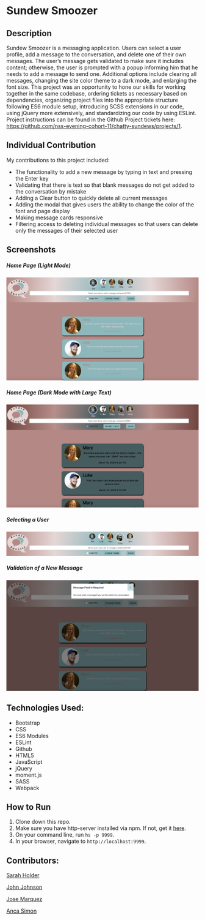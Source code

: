# Sundew Smoozer

## Description
Sundew Smoozer is a messaging application. Users can select a user profile, add a message to the conversation, and delete one of their own messages. The user’s message gets validated to make sure it includes content; otherwise, the user is prompted with a popup informing him that he needs to add a message to send one. Additional options include clearing all messages, changing the site color theme to a dark mode, and enlarging the font size. This project was an opportunity to hone our skills for working together in the same codebase, ordering tickets as necessary based on dependencies, organizing project files into the appropriate structure following ES6 module setup, introducing SCSS extensions in our code, using jQuery more extensively, and standardizing our code by using ESLint. 
Project instructions can be found in the Github Project tickets here: https://github.com/nss-evening-cohort-11/chatty-sundews/projects/1.

## Individual Contribution
My contributions to this project included:
* The functionality to add a new message by typing in text and pressing the Enter key
* Validating that there is text so that blank messages do not get added to the conversation by mistake
* Adding a Clear button to quickly delete all current messages
* Adding the modal that gives users the ability to change the color of the font and page display
* Making message cards responsive
* Filtering access to deleting individual messages so that users can delete only the messages of their selected user

## Screenshots

##### Home Page (Light Mode)
![Home Page - Light Mode](src/sundews-img/home_light_mode.png)

##### Home Page (Dark Mode with Large Text)
![Home Page - Dark Mode](src/sundews-img/home_dark_mode.png)

##### Selecting a User
![Select User](src/sundews-img/change_users.png)

##### Validation of a New Message
![Validation](src/sundews-img/validation.png)

## Technologies Used:
* Bootstrap
* CSS
* ES6 Modules
* ESLint
* Github
* HTML5
* JavaScript
* jQuery
* moment.js
* SASS
* Webpack

## How to Run
1. Clone down this repo.
1. Make sure you have http-server installed via npm. If not, get it [here](https://www.npmjs.com/package/http-server).
1. On your command line, run `hs -p 9999`.
1. In your browser, navigate to `http://localhost:9999`.

## Contributors:
[Sarah Holder](https://github.com/sarahholder)

[John Johnson](https://github.com/John-Ryan-Johnson)

[Jose Marquez](https://github.com/Jmarquez8951)

[Anca Simon](https://github.com/ancasimon)


